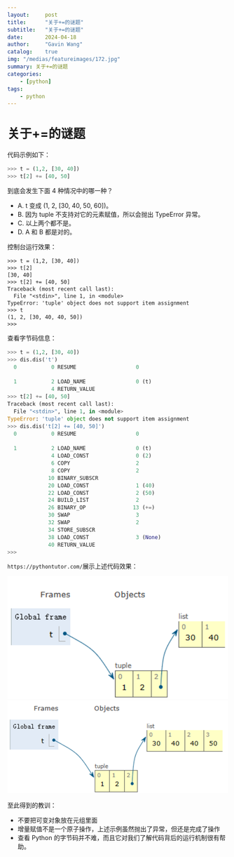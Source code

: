 ```yaml
---
layout:     post
title:      "关于+=的谜题"
subtitle:   "关于+=的谜题"
date:       2024-04-18
author:     "Gavin Wang"
catalog:    true
img: "/medias/featureimages/172.jpg"
summary: 关于+=的谜题
categories:
    - [python]
tags:
    - python
---
```



# 关于+=的谜题

代码示例如下：

```python
>>> t = (1,2, [30, 40])
>>> t[2] += [40, 50]
```


到底会发生下面 4 种情况中的哪一种？
* A. t 变成 (1, 2, [30, 40, 50, 60])。
* B. 因为 tuple 不支持对它的元素赋值，所以会抛出 TypeError 异常。
* C. 以上两个都不是。
* D. A 和 B 都是对的。


控制台运行效果：

```shell
>>> t = (1,2, [30, 40])
>>> t[2]
[30, 40]
>>> t[2] += [40, 50]
Traceback (most recent call last):
  File "<stdin>", line 1, in <module>
TypeError: 'tuple' object does not support item assignment
>>> t
(1, 2, [30, 40, 40, 50])
>>> 
```

查看字节码信息：

```python
>>> t = (1,2, [30, 40])
>>> dis.dis('t')
  0           0 RESUME                   0

  1           2 LOAD_NAME                0 (t)
              4 RETURN_VALUE
>>> t[2] += [40, 50]
Traceback (most recent call last):
  File "<stdin>", line 1, in <module>
TypeError: 'tuple' object does not support item assignment
>>> dis.dis('t[2] += [40, 50]')
  0           0 RESUME                   0

  1           2 LOAD_NAME                0 (t)
              4 LOAD_CONST               0 (2)
              6 COPY                     2
              8 COPY                     2
             10 BINARY_SUBSCR
             20 LOAD_CONST               1 (40)
             22 LOAD_CONST               2 (50)
             24 BUILD_LIST               2
             26 BINARY_OP               13 (+=)
             30 SWAP                     3
             32 SWAP                     2
             34 STORE_SUBSCR
             38 LOAD_CONST               3 (None)
             40 RETURN_VALUE
>>>
```

`https://pythontutor.com/`展示上述代码效果：

<img class="shadow" src="/img/in-post/谜题-1.png" width="600">
<img class="shadow" src="/img/in-post/谜题-2.png" width="600">

至此得到的教训：
* 不要把可变对象放在元组里面
* 增量赋值不是一个原子操作，上述示例虽然抛出了异常，但还是完成了操作
* 查看 Python 的字节码并不难，而且它对我们了解代码背后的运行机制很有帮助。

